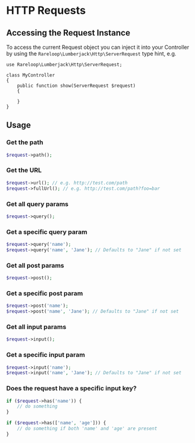 # HTTP Requests

## Accessing the Request Instance

To access the current Request object you can inject it into your Controller by using the `Rareloop\Lumberjack\Http\ServerRequest` type hint, e.g.

```text
use Rareloop\Lumberjack\Http\ServerRequest;

class MyController
{
    public function show(ServerRequest $request)
    {

    }
}
```

## Usage

### Get the path

```php
$request->path();
```

### Get the URL

```php
$request->url(); // e.g. http://test.com/path
$request->fullUrl(); // e.g. http://test.com/path?foo=bar
```

### Get all query params

```php
$request->query();
```

### Get a specific query param

```php
$request->query('name');
$request->query('name', 'Jane'); // Defaults to "Jane" if not set
```

### Get all post params

```php
$request->post();
```

### Get a specific post param

```php
$request->post('name');
$request->post('name', 'Jane'); // Defaults to "Jane" if not set
```

### Get all input params

```php
$request->input();
```

### Get a specific input param

```php
$request->input('name');
$request->input('name', 'Jane'); // Defaults to "Jane" if not set
```

### Does the request have a specific input key?

```php
if ($request->has('name')) {
    // do something
}

if ($request->has(['name', 'age'])) {
    // do something if both 'name' and 'age' are present
}
```


